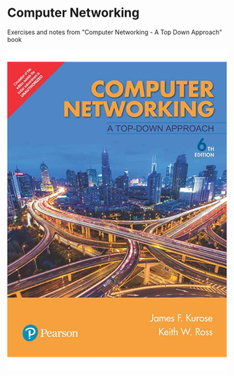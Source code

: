 # Computer Networking
Exercises and notes from "Computer Networking - A Top Down Approach" book

![Book Cover](https://github.com/jonathantorres/bookshelf/blob/master/cn/cn_cover.jpg)

